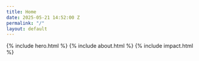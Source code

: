 ```yaml
---
title: Home
date: 2025-05-21 14:52:00 Z
permalink: "/"
layout: default
---
```


{% include hero.html %}
{% include about.html %}
{% include impact.html %}